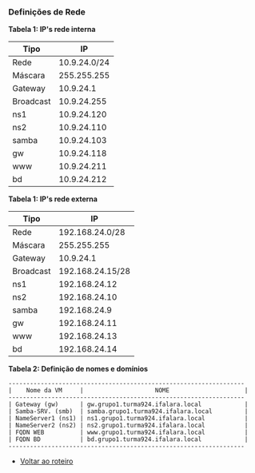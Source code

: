 ### Definições de Rede

**Tabela 1: IP's rede interna**

|Tipo|IP
|-|-
|Rede|10.9.24.0/24
|Máscara|255.255.255
|Gateway|10.9.24.1
|Broadcast|10.9.24.255
|ns1|10.9.24.120
|ns2|10.9.24.110
|samba|10.9.24.103
|gw|10.9.24.118
|www|10.9.24.211
|bd|10.9.24.212

**Tabela 1: IP's rede externa**

|Tipo|IP
|-|-
|Rede|192.168.24.0/28
|Máscara|255.255.255
|Gateway|10.9.24.1
|Broadcast|192.168.24.15/28
|ns1|192.168.24.12
|ns2|192.168.24.10
|samba|192.168.24.9
|gw|192.168.24.11
|www|192.168.24.13
|bd|192.168.24.14


**Tabela 2: Definição de nomes e domínios**
```
------------------------------------------------------------------
|    Nome da VM     |                    NOME                     |
------------------------------------------------------------------
| Gateway (gw)      | gw.grupo1.turma924.ifalara.local            |                     
| Samba-SRV. (smb)  | samba.grupo1.turma924.ifalara.local         |
| NameServer1 (ns1) | ns1.grupo1.turma924.ifalara.local           |
| NameServer2 (ns2) | ns2.grupo1.turma924.ifalara.local           |
| FQDN WEB          | www.grupo1.turma924.ifalara.local	          |	
| FQDN BD           | bd.grupo1.turma924.ifalara.local            |
------------------------------------------------------------------

```

* [Voltar ao roteiro]()
